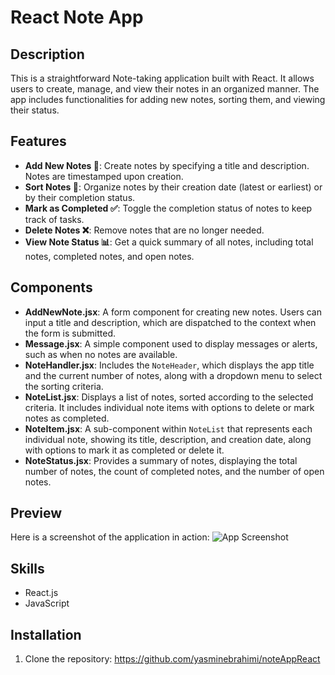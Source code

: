 # React Note App

## Description
This is a straightforward Note-taking application built with React. It allows users to create, manage, and view their notes in an organized manner. The app includes functionalities for adding new notes, sorting them, and viewing their status.

## Features
- **Add New Notes 📝**: Create notes by specifying a title and description. Notes are timestamped upon creation.
- **Sort Notes 🔄**: Organize notes by their creation date (latest or earliest) or by their completion status.
- **Mark as Completed ✅**: Toggle the completion status of notes to keep track of tasks.
- **Delete Notes ❌**: Remove notes that are no longer needed.
- **View Note Status 📊**: Get a quick summary of all notes, including total notes, completed notes, and open notes.

## Components
- **AddNewNote.jsx**: A form component for creating new notes. Users can input a title and description, which are dispatched to the context when the form is submitted.
- **Message.jsx**: A simple component used to display messages or alerts, such as when no notes are available.
- **NoteHandler.jsx**: Includes the `NoteHeader`, which displays the app title and the current number of notes, along with a dropdown menu to select the sorting criteria.
- **NoteList.jsx**: Displays a list of notes, sorted according to the selected criteria. It includes individual note items with options to delete or mark notes as completed.
- **NoteItem.jsx**: A sub-component within `NoteList` that represents each individual note, showing its title, description, and creation date, along with options to mark it as completed or delete it.
- **NoteStatus.jsx**: Provides a summary of notes, displaying the total number of notes, the count of completed notes, and the number of open notes.

## Preview
Here is a screenshot of the application in action:
![App Screenshot](assets/images/screenshot.png)

## Skills
- React.js
- JavaScript

## Installation
1. Clone the repository:
   https://github.com/yasminebrahimi/noteAppReact
